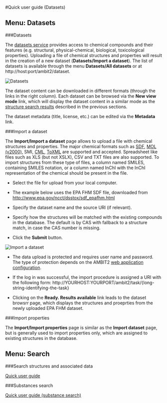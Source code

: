 #Quick user guide (Datasets)

## Menu: Datasets

###Datasets

The [datasets service](api_dataset.html) provides access to chemical compounds and their features (e.g. structural, physical-chemical, biological, toxicological properties). 
Uploading a file of chemical structures and properties will result in the creation of a new dataset (**Datasets/Import a dataset**). 
The list of datasets is available through the menu **Datasets/All datasets** or at http://host:port/ambit2/dataset.

![Datasets](images/screenshots/datasets_all.png "Datasets")

The dataset content can be downloaded in different formats (through the links in the right column). 
Each dataset can be browsed via the **New view mode** link, which will display the dataset content in a similar mode as the [structure search results](usage.html) described in the previous sections.

The dataset metadata (title, license, etc.) can be edited via the **Metadata** link. 

###Import a dataset

The **Import/Import a dataset** page allows to upload a file with chemical structures and properties. The major chemical formats such as [SDF](http://en.wikipedia.org/wiki/Chemical_table_file#SDF), [MOL (v2000)](http://en.wikipedia.org/wiki/Chemical_table_file#Molfile), SMI, [CML](http://en.wikipedia.org/wiki/Chemical_Markup_Language), [ToXML](http://toxml.org/) are supported and accepted. Spreadsheet like files such as XLS (but not XSLX), CSV and TXT files are also supported. To import structures from these type of files, a column named SMILES, containing SMILES notation, or a column named InChI with the InChI representation of the chemical should be present in the file. 

-	Select the file for upload from your local computer.

-	The example below uses the EPA FHM SDF file, downloaded from http://www.epa.gov/ncct/dsstox/sdf_epafhm.html

-	Specify the dataset name and the source URI (if relevant).

-	Specify how the structures will be matched with the existing compounds in the database. The default is by CAS with fallback to a structure match, in case the CAS number is missing.

-	Click the **Submit** button.

![Import a dataset](images/screenshots/dataset_import.png "Import a dataset")

-	The data upload is protected and requires user name and password. The type of protection depends on the AMBIT2 [web application configuration](install_ambitrest.html).

-	If the log in was successful, the import procedure is assigned a URI with the following form: http://YOURHOST:YOURPORT/ambit2/task/{long-string-identifying-the-task} 

-	Clicking on the **Ready. Results available** link leads to the dataset browsrr page, which displays the structures and proeprties from the newly uploaded EPA FHM dataset.

###Import properties

The **Import/Import properties** page is similar as the **Import dataset** page, but is generally used to import properties only, which are assigned to existing structures in the database.
 

## Menu: Search

###Search structures and associated data

[Quick user guide](usage.html)

###Substances search

[Quick user guide (substance search)](usage_substance.html)	 

	  
